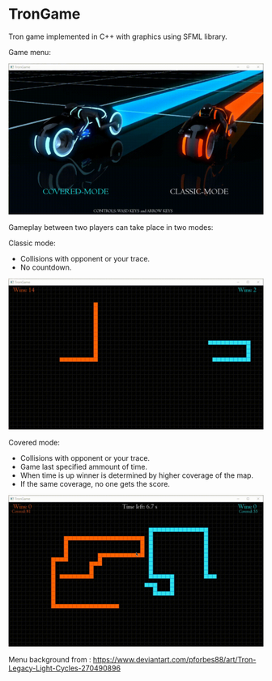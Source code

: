 # TronGame
Tron game implemented in C++ with graphics using SFML library.

Game menu:

![](demo/menu.gif)

Gameplay between two players can take place in two modes:

Classic mode:
- Collisions with opponent or your trace.
- No countdown.

![](demo/classic_mode.gif)

Covered mode: 
- Collisions with opponent or your trace.
- Game last specified ammount of time.
- When time is up winner is determined by higher coverage of the map.
- If the same coverage, no one gets the score.

![](demo/covered_mode.gif)

Menu background from :
https://www.deviantart.com/pforbes88/art/Tron-Legacy-Light-Cycles-270490896
